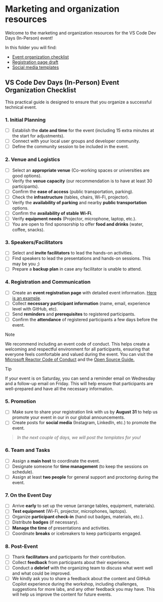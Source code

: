 # Marketing and organization resources

Welcome to the marketing and organization resources for the VS Code Dev Days (In-Person) event!

In this folder you will find:

- [Event organization checklist](#vs-code-dev-days-in-person-event-organization-checklist)
- [Registration page draft](registration-page-draft.md)
- [Social media templates](/templates)

## VS Code Dev Days (In-Person) Event Organization Checklist

This practical guide is designed to ensure that you organize a successful technical event.

### 1. Initial Planning

- [ ] Establish the **date and time** for the event (including 15 extra minutes at the start for adjustments).
- [ ] Connect with your local user groups and developer community.
- [ ] Define the community session to be included in the event.

### 2. Venue and Logistics

- [ ] Select an **appropriate venue** (Co-working spaces or universities are good options).
- [ ] Verify the **venue capacity** (our recommendation is to have at least 30 participants).
- [ ] Confirm the **ease of access** (public transportation, parking).
- [ ] Check the **infrastructure** (tables, chairs, Wi-Fi, projector).
- [ ] Verify the **availability of parking** and nearby **public transportation** options.
- [ ] Confirm the **availability of stable Wi-Fi**.
- [ ] Verify **equipment needs** (Projector, microphone, laptop, etc.).
- [ ] You are open to find sponsorship to offer **food and drinks** (water, coffee, snacks).

### 3. Speakers/Facilitators

- [ ] Select and **invite facilitators** to lead the hands-on activities.
- [ ] Find speakers to lead the presentations and hands-on sessions. This may be you ;)
- [ ] Prepare a **backup plan** in case any facilitator is unable to attend.

### 4. Registration and Communication

- [ ] Create an **event registration page** with detailed event information. [Here is an example](registration-page-draft.md).
- [ ] Collect **necessary participant information** (name, email, experience level with GitHub, etc).
- [ ] Send **reminders** and **prerequisites** to registered participants.
- [ ] Confirm the **attendance** of registered participants a few days before the event.

> [!NOTE]
> We recommend including an event code of conduct. This helps create a welcoming and respectful environment for all participants, ensuring that everyone feels comfortable and valued during the event. You can visit the [Microsoft Reactor Code of Conduct](https://developer.microsoft.com/en-us/reactor/codeofconduct/) and the [Open Source Guide.](https://opensource.guide/code-of-conduct/)

> [!TIP]
> If your event is on Saturday, you can send a reminder email on Wednesday and a follow-up email on Friday. This will help ensure that participants are well-prepared and have all the necessary information.

### 5. Promotion

- [ ] Make sure to share your registration link with us by **August 31** to help us promote your event in our in our global announcements.
- [ ] Create posts for **social media** (Instagram, LinkedIn, etc.) to promote the event.

> _In the next couple of days, we will post the templates for you!_

### 6. Team and Tasks

- [ ] Assign a **main host** to coordinate the event.
- [ ] Designate someone for **time management** (to keep the sessions on schedule).
- [ ] Assign at least **two people** for general support and proctoring during the event.

### 7. On the Event Day

- [ ] Arrive **early** to set up the venue (arrange tables, equipment, materials).
- [ ] **Test equipment** (Wi-Fi, projector, microphones, laptops).
- [ ] Organize **participant check-in** (hand out badges, materials, etc.).
- [ ] Distribute **badges** (if necessary).
- [ ] **Manage the time** of presentations and activities.
- [ ] Coordinate **breaks** or icebreakers to keep participants engaged.

### 8. Post-Event

- [ ] Thank **facilitators** and participants for their contribution.
- [ ] Collect **feedback** from participants about their experience.
- [ ] Conduct a **debrief** with the organizing team to discuss what went well and what could be improved.
- [ ] We kindly ask you to share a feedback about the content and GitHub Copilot experience during the workshop, including challenges, suggestions for more labs, and any other feedback you may have. This will help us improve the content for future events.